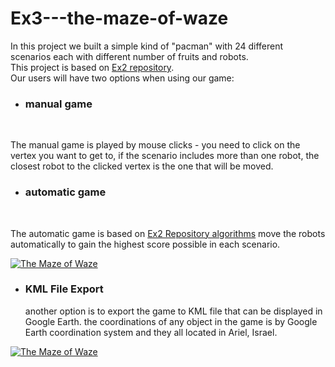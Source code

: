 # Ex3---the-maze-of-waze
In this project we built a simple kind of "pacman" with 24  different scenarios each with different number of fruits and robots.<br>
This project is based on <a href="https://github.com/elci98/Ex2">Ex2 repository</a>.<br>
Our users will have two options when using our game:
* <h3>manual game</h3><br>
The manual game is played by mouse clicks - you need to click on the vertex you want to get to, if the scenario includes more than one robot, the closest robot to the clicked vertex is the one that will be moved.<br>
* <h3>automatic game</h3><br>
The automatic game is based on <a href="https://github.com/elci98/Ex2/blob/master/code/algorithms/Graph_Algo.java">Ex2 Repository algorithms</a>  move the robots automatically to gain the highest score possible in each scenario.

<a href="http://www.siz.co.il/"><img src="http://up419.siz.co.il/up1/y2jl2yyv02uy.png" border="0" alt="The Maze of Waze" /></a>
* <h3>KML File Export</h3>
  another option is to export the game to KML file that can be displayed in Google Earth.
  the coordinations of any object in the game is by Google Earth coordination system and they all located in Ariel, Israel.
<a href="https://www.fxp.co.il/"><img src="https://i.imagesup.co/images2/a71dd256325f034b0a12dbab10b5a50a968ecb21.png" border="0" alt="The Maze of Waze" /></a>

